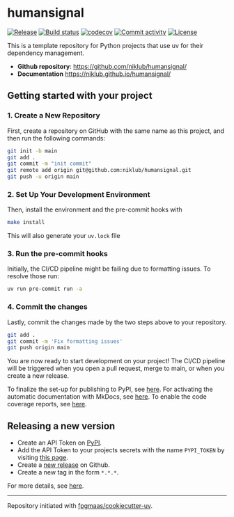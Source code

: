 # humansignal

[![Release](https://img.shields.io/github/v/release/niklub/humansignal)](https://img.shields.io/github/v/release/niklub/humansignal)
[![Build status](https://img.shields.io/github/actions/workflow/status/niklub/humansignal/main.yml?branch=main)](https://github.com/niklub/humansignal/actions/workflows/main.yml?query=branch%3Amain)
[![codecov](https://codecov.io/gh/niklub/humansignal/branch/main/graph/badge.svg)](https://codecov.io/gh/niklub/humansignal)
[![Commit activity](https://img.shields.io/github/commit-activity/m/niklub/humansignal)](https://img.shields.io/github/commit-activity/m/niklub/humansignal)
[![License](https://img.shields.io/github/license/niklub/humansignal)](https://img.shields.io/github/license/niklub/humansignal)

This is a template repository for Python projects that use uv for their dependency management.

- **Github repository**: <https://github.com/niklub/humansignal/>
- **Documentation** <https://niklub.github.io/humansignal/>

## Getting started with your project

### 1. Create a New Repository

First, create a repository on GitHub with the same name as this project, and then run the following commands:

```bash
git init -b main
git add .
git commit -m "init commit"
git remote add origin git@github.com:niklub/humansignal.git
git push -u origin main
```

### 2. Set Up Your Development Environment

Then, install the environment and the pre-commit hooks with

```bash
make install
```

This will also generate your `uv.lock` file

### 3. Run the pre-commit hooks

Initially, the CI/CD pipeline might be failing due to formatting issues. To resolve those run:

```bash
uv run pre-commit run -a
```

### 4. Commit the changes

Lastly, commit the changes made by the two steps above to your repository.

```bash
git add .
git commit -m 'Fix formatting issues'
git push origin main
```

You are now ready to start development on your project!
The CI/CD pipeline will be triggered when you open a pull request, merge to main, or when you create a new release.

To finalize the set-up for publishing to PyPI, see [here](https://fpgmaas.github.io/cookiecutter-uv/features/publishing/#set-up-for-pypi).
For activating the automatic documentation with MkDocs, see [here](https://fpgmaas.github.io/cookiecutter-uv/features/mkdocs/#enabling-the-documentation-on-github).
To enable the code coverage reports, see [here](https://fpgmaas.github.io/cookiecutter-uv/features/codecov/).

## Releasing a new version

- Create an API Token on [PyPI](https://pypi.org/).
- Add the API Token to your projects secrets with the name `PYPI_TOKEN` by visiting [this page](https://github.com/niklub/humansignal/settings/secrets/actions/new).
- Create a [new release](https://github.com/niklub/humansignal/releases/new) on Github.
- Create a new tag in the form `*.*.*`.

For more details, see [here](https://fpgmaas.github.io/cookiecutter-uv/features/cicd/#how-to-trigger-a-release).

---

Repository initiated with [fpgmaas/cookiecutter-uv](https://github.com/fpgmaas/cookiecutter-uv).
